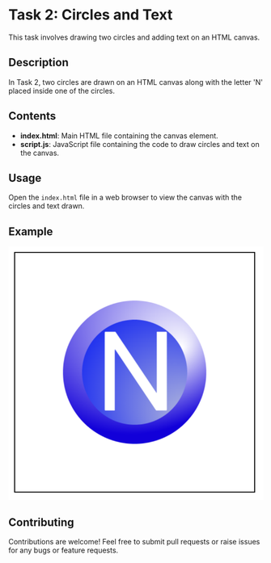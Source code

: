 # Task 2: Circles and Text

This task involves drawing two circles and adding text on an HTML canvas.

## Description

In Task 2, two circles are drawn on an HTML canvas along with the letter 'N' placed inside one of the circles.

## Contents

- **index.html**: Main HTML file containing the canvas element.
- **script.js**: JavaScript file containing the code to draw circles and text on the canvas.

## Usage

Open the `index.html` file in a web browser to view the canvas with the circles and text drawn.

## Example

![Task 2 Example](./images/Task2.png)

## Contributing

Contributions are welcome! Feel free to submit pull requests or raise issues for any bugs or feature requests.
